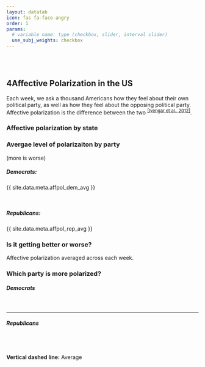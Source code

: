 ```yaml
---
layout: datatab
icon: fas fa-face-angry
order: 1
params: 
  # variable name: type (checkbox, slider, interval slider)
  use_subj_weights: checkbox
---
```


<script type="text/javascript" src='{{ site.baseurl }}/assets/js/gauge.js'></script>
<script src="{{ site.baseurl }}/assets/js/chartjs-adapter-date-fns.bundle.min.js"></script>
<script src="{{ site.baseurl }}/assets/js/chartjs-plugin-annotation.min.js"></script>

<!-- row 1 -->
<br>
<br>
<h2>4<span class="mr-2">Affective Polarization in the US</span><a href="#affective-polarization-in-the-us" class="anchor text-muted"><i class="fas fa-hashtag"></i></a></h2>
<p>Each week, we ask a thousand Americans how they feel about their own political party, as well as how they feel about the opposing political party. <emph>Affective polarization</emph> is the difference between the two <sup><a href = "https://academic.oup.com/poq/article-abstract/76/3/405/1894274">[Iyengar et al., 2012]</a></sup>.</p>

<h3>Affective polarization by state</h3>
<div class='row chartrow chart' id='affpol-row-1'>
    <div class='row' id='affpol-map-div'>
      <canvas id = "affpol-map" class=""></canvas>
      <script src='{{ site.baseurl }}/assets/js/charts/map.js' data-canvasid="affpol-map" data-source="{{ site.baseurl }}/assets/data/affpol-map.json" data-scaleminlabel = "Less" data-scalemaxlabel = "More"></script>
  </div>
</div>


<h3>Avergae level of polarizaiton by party</h3>
<p>(more is worse)</p>
<div class = 'row chartrow chart'>
  <div class = 'col-6'>
    <h5 class = 'gauge-heading'>Democrats:</h5>
    <div class = 'gauge-div'>
      <canvas id = "affpol-dem-avg" class="gauge"></canvas>
      <script type="text/javascript" src="{{ site.baseurl }}/assets/js/charts/gauge.js" data-canvasid="affpol-dem-avg" data-gauge="{{ site.data.meta.affpol_dem_avg }}"></script>
      <p class = 'text-center'>{{ site.data.meta.affpol_dem_avg }}</p>
    </div>
  </div>

  <div id = 'col2'>
    <p>&nbsp;</p>
  </div>

  <div class = 'col-6'>
    <h5 class = 'gauge-heading'>Republicans:</h5>
    <div class = 'gauge-div'>
      <canvas id = "affpol-rep-avg" class="gauge"></canvas>
      <script type="text/javascript" src="{{ site.baseurl }}/assets/js/charts/gauge.js" data-canvasid="affpol-rep-avg" data-gauge="{{ site.data.meta.affpol_rep_avg }}"></script>
      <p class = 'text-center'>{{ site.data.meta.affpol_rep_avg }}</p>
    </div>
  </div>

</div><!-- end row2 -->
<h3>Is it getting better or worse?<a href="#is-it-getting-better-or-worse?" class="anchor text-muted"><i class="fas fa-hashtag"></i></a></h3>
<p>Affective polarization averaged across each week.</p>
<div class = 'row chartrow chart' id='affpol-row-3'>
    <div id='affpol-time-div'>
      <canvas id = "affpol-time" class=""></canvas>
      <script src='{{ site.baseurl }}/assets/js/charts/affpol-time.js' data-canvasid="affpol-time"></script>
    </div>
    <!-- <div class='col-1' id='affpol-time-info'>
        <div id = "affpol-timebar-div" >
          <h3>Past 3 weeks:</h3>
          <canvas id = "affpol-timebar" class=""></canvas>
        <script src='{{ site.baseurl }}/assets/js/charts/affpol-timebar.js' data-canvasid="affpol-timebar" data-thisweek="{{ site.data.meta.thisweek }}" data-lastweek="{{ site.data.meta.lastweek }}" data-2weeksago="{{ site.data.meta.twoweeksago}}"></script>
        </div>
    </div> -->

</div> <!-- end row3 -->


<!-- row 4 -->
<div class = 'row chartrow chart' id='affpol-row-4'>
  <h3><span class="mr-2">Which party is more polarized?</span><a href="#which-party-is-worse" class="anchor text-muted"><i class="fas fa-hashtag"></i></a></h3>
  
  <div class='row d-flex justify-content-center' id='affpol-hists'>
    <div class='affpol-hist-container'>
      <div class='col-6'>
        <h5 class = 'text-center'>Democrats</h5>
        <br>
        <div class='affpoll-hist-div'>
          <canvas id = "affpol-dem-hist" class="affpol-hist"></canvas>
          <script type="text/javascript" src="{{ site.baseurl }}/assets/js/charts/affpol-hist.js" data-canvasid="affpol-dem-hist" data-source="{{ site.baseurl }}/assets/data/affpol-hist-dem.json"></script>
        </div> 
      </div> 
    </div>
    <hr>
    <div class='affpol-hist-container'>
      <div class='col-6'>
        <h5 class = 'text-center'>Republicans</h5>
        <br>
        <div class='affpoll-hist-div'>
          <canvas id = "affpol-rep-hist" class="affpol-hist"></canvas>
          <script type="text/javascript" src="{{ site.baseurl }}/assets/js/charts/affpol-hist.js" data-canvasid="affpol-rep-hist" data-source="{{ site.baseurl }}/assets/data/affpol-hist-rep.json"></script>
        </div> 
      </div> 
    </div>
    <br>
    <p><b>Vertical dashed line:</b> Average</p>
  </div>

</div> <!-- end row3 -->
